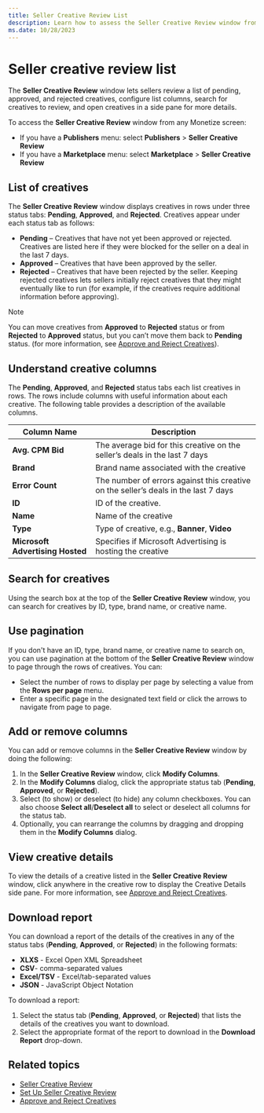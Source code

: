 ```yaml
---
title: Seller Creative Review List
description: Learn how to assess the Seller Creative Review window from the Monetize screen and how sellers can review pending, approved, and rejected creatives using this window.   
ms.date: 10/28/2023
---
```



# Seller creative review list

The **Seller Creative Review** window lets sellers review a list of pending, approved, and rejected creatives, configure list columns, search for creatives to review, and open creatives in a side pane for more details.

To access the **Seller Creative Review** window from any Monetize screen:

- If you have a **Publishers** menu: select **Publishers** \> **Seller Creative Review**
- If you have a **Marketplace** menu: select **Marketplace** \> **Seller Creative Review**

## List of creatives

The **Seller Creative Review** window displays creatives in rows under three status tabs: **Pending**, **Approved**, and **Rejected**. Creatives appear under each status tab as follows:

- **Pending** – Creatives that have not yet been approved or rejected. Creatives are listed here if they were blocked for the seller on a deal in the last 7 days.
- **Approved** – Creatives that have been approved by the seller.
- **Rejected** – Creatives that have been rejected by the seller. Keeping rejected creatives lets sellers initially reject creatives that they might eventually like to run (for example, if the creatives require additional information before approving).

> [!NOTE]
> You can move creatives from **Approved** to **Rejected** status or from **Rejected** to **Approved** status, but you can’t move them back to **Pending** status. (for more information, see [Approve and Reject Creatives](approve-and-reject-creatives.md)).

## Understand creative columns

The **Pending**, **Approved**, and **Rejected** status tabs each list creatives in rows. The rows include columns with useful information about each creative. The following table provides a description of the available columns.

| Column Name | Description |
|--|--|
| **Avg. CPM Bid** | The average bid for this creative on the seller’s deals in the last 7 days |
| **Brand** | Brand name associated with the creative |
| **Error Count** | The number of errors against this creative on the seller’s deals in the last 7 days |
| **ID** | ID of the creative. |
| **Name** | Name of the creative |
| **Type** | Type of creative, e.g., **Banner**, **Video** |
| **Microsoft Advertising Hosted** | Specifies if Microsoft Advertising is hosting the creative |

## Search for creatives

Using the search box at the top of the **Seller Creative Review** window, you can search for creatives by ID, type, brand name, or creative name.

## Use pagination

If you don't have an ID, type, brand name, or creative name to search on, you can use pagination at the bottom of the **Seller Creative Review** window to page through the rows of creatives. You can:

- Select the number of rows to display per page by selecting a value from the **Rows per page** menu.
- Enter a specific page in the designated text field or click the arrows to navigate from page to page.

## Add or remove columns

You can add or remove columns in the **Seller Creative Review** window by doing the following:

1. In the **Seller Creative Review** window, click **Modify Columns**.
1. In the **Modify Columns** dialog, click the appropriate status tab (**Pending**, **Approved**, or **Rejected**).
1. Select (to show) or deselect (to hide) any column checkboxes. You can also choose **Select all**/**Deselect all** to select or deselect all columns for the status tab.
1. Optionally, you can rearrange the columns by dragging and dropping them in the **Modify Columns** dialog.

## View creative details

To view the details of a creative listed in the **Seller Creative Review** window, click anywhere in the creative row to display the Creative Details side pane. For more information, see [Approve and Reject Creatives](approve-and-reject-creatives.md).

## Download report

You can download a report of the details of the creatives in any of the status tabs (**Pending**, **Approved**, or **Rejected**) in the following formats:

- **XLXS** - Excel Open XML Spreadsheet
- **CSV**- comma-separated values
- **Excel/TSV** - Excel/tab-separated values
- **JSON** - JavaScript Object Notation

To download a report:

1. Select the status tab (**Pending**, **Approved**, or **Rejected**) that lists the details of the creatives you want to download.
1. Select the appropriate format of the report to download in the **Download Report** drop-down.

## Related topics

- [Seller Creative Review](seller-creative-review.md)
- [Set Up Seller Creative Review](set-up-seller-creative-review.md)
- [Approve and Reject Creatives](approve-and-reject-creatives.md)